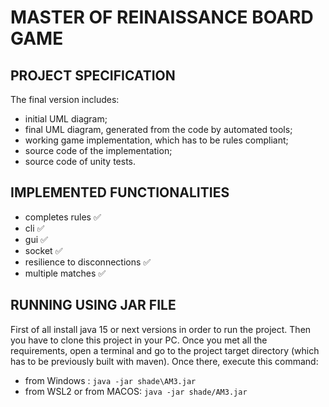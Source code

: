 # MASTER OF REINAISSANCE BOARD GAME
## PROJECT SPECIFICATION
The final version includes:

- initial UML diagram;
- final UML diagram, generated from the code by automated tools;
- working game implementation, which has to be rules compliant;
- source code of the implementation;
- source code of unity tests.
## IMPLEMENTED FUNCTIONALITIES
- completes rules ✅
- cli ✅
- gui ✅
- socket ✅
- resilience to disconnections ✅
- multiple matches ✅
## RUNNING USING JAR FILE
First of all install java 15 or next versions in order to run the project. Then you have to clone this project in your PC. Once you met all the requirements, open a terminal and go to the project target directory (which has to be previously built with maven). Once there, execute this command:
- from Windows : `java -jar shade\AM3.jar`
- from WSL2 or from MACOS: `java -jar shade/AM3.jar`

